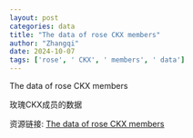 ```yaml
---
layout: post
categories: data
title: "The data of rose CKX members"
author: "Zhangqi"
date: 2024-10-07
tags: ['rose', ' CKX', ' members', ' data']
---
```


The data of rose CKX members

玫瑰CKX成员的数据

资源链接: [The data of rose CKX members](https://doi.org/10.57760/sciencedb.14305)
